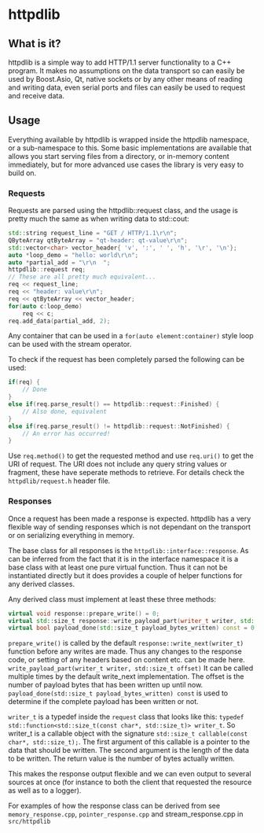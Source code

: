 # httpdlib

## What is it?
httpdlib is a simple way to add HTTP/1.1 server functionality to a C++ program. It makes no assumptions on the data transport so can easily be used by Boost.Asio, Qt, native sockets or by any other means of reading and writing data, even serial ports and files can easily be used to request and receive data.

## Usage
Everything available by httpdlib is wrapped inside the httpdlib namespace, or a sub-namespace to this. Some basic implementations are available that allows you start serving files from a directory, or in-memory content immediately, but for more advanced use cases the library is very easy to build on.

### Requests
Requests are parsed using the httpdlib::request class, and the usage is pretty much the same as when writing data to std::cout:
``` c++
std::string request_line = "GET / HTTP/1.1\r\n";
QByteArray qtByteArray = "qt-header: qt-value\r\n";
std::vector<char> vector_header{ 'v', ':', ' ', 'h', '\r', '\n'};
auto *loop_demo = "hello: world\r\n";
auto *partial_add = "\r\n  ";
httpdlib::request req;
// These are all pretty much equivalent...
req << request_line;
req << "header: value\r\n";
req << qtByteArray << vector_header;
for(auto c:loop_demo)
    req << c;
req.add_data(partial_add, 2);
```
Any container that can be used in a `for(auto element:container)` style loop can be used with the stream operator.

To check if the request has been completely parsed the following can be used:
``` c++
if(req) {
    // Done
}
else if(req.parse_result() == httpdlib::request::Finished) {
    // Also done, equivalent
}
else if(req.parse_result() != httpdlib::request::NotFinished) {
    // An error has occurred!
}
```

Use `req.method()` to get the requested method and use `req.uri()` to get the URI of request. The URI does not include any query string values or fragment, these have seperate methods to retrieve. For details check the `httpdlib/request.h` header file.

### Responses
Once a request has been made a response is expected. httpdlib has a very flexible way of sending responses which is not dependant on the transport or on serializing everything in memory.

The base class for all responses is the `httpdlib::interface::response`. As can be inferred from the fact that it is in the interface namespace it is a base class with at least one pure virtual function. Thus it can not be instantiated directly but it does provides a couple of helper functions for any derived classes.

Any derived class must implement at least these three methods:
``` c++
virtual void response::prepare_write() = 0;
virtual std::size_t response::write_payload_part(writer_t writer, std::size_t offset) = 0;
virtual bool payload_done(std::size_t payload_bytes_written) const = 0;
```
`prepare_write()` is called by the default `response::write_next(writer_t)` function before any writes are made. Thus any changes to the response code, or setting of any headers based on content etc. can be made here.
`write_payload_part(writer_t writer, std::size_t offset)` It can be called multiple times by the default write_next implementation. The offset is the number of payload bytes that has been written up until now.
`payload_done(std::size_t payload_bytes_written) const` is used to determine if the complete payload has been written or not.

`writer_t` is a typedef inside the `request` class that looks like this: `typedef std::function<std::size_t(const char*, std::size_t)> writer_t`. So writer_t is a callable object with the signature `std::size_t callable(const char*, std::size_t);`. The first argument of this callable is a pointer to the data that should be written. The second argument is the length of the data to be written. The return value is the number of bytes actually written.

This makes the response output flexible and we can even output to several sources at once (for instance to both the client that requested the resource as well as to a logger).

For examples of how the response class can be derived from see `memory_response.cpp`, `pointer_response.cpp` and stream_response.cpp in `src/httpdlib`



